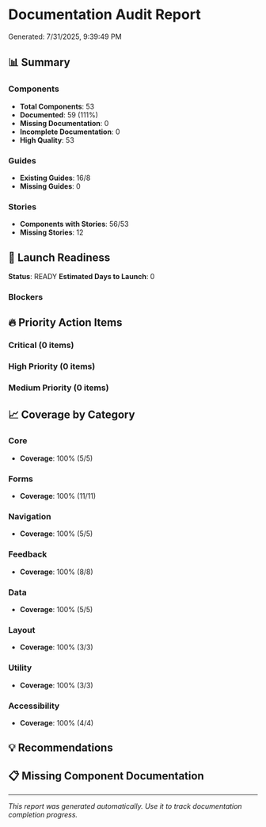 # Documentation Audit Report

Generated: 7/31/2025, 9:39:49 PM

## 📊 Summary

### Components

- **Total Components**: 53
- **Documented**: 59 (111%)
- **Missing Documentation**: 0
- **Incomplete Documentation**: 0
- **High Quality**: 53

### Guides

- **Existing Guides**: 16/8
- **Missing Guides**: 0

### Stories

- **Components with Stories**: 56/53
- **Missing Stories**: 12

## 🎯 Launch Readiness

**Status**: READY
**Estimated Days to Launch**: 0

### Blockers

## 🔥 Priority Action Items

### Critical (0 items)

### High Priority (0 items)

### Medium Priority (0 items)

## 📈 Coverage by Category

### Core

- **Coverage**: 100% (5/5)

### Forms

- **Coverage**: 100% (11/11)

### Navigation

- **Coverage**: 100% (5/5)

### Feedback

- **Coverage**: 100% (8/8)

### Data

- **Coverage**: 100% (5/5)

### Layout

- **Coverage**: 100% (3/3)

### Utility

- **Coverage**: 100% (3/3)

### Accessibility

- **Coverage**: 100% (4/4)

## 💡 Recommendations

## 📋 Missing Component Documentation

---

_This report was generated automatically. Use it to track documentation completion progress._
